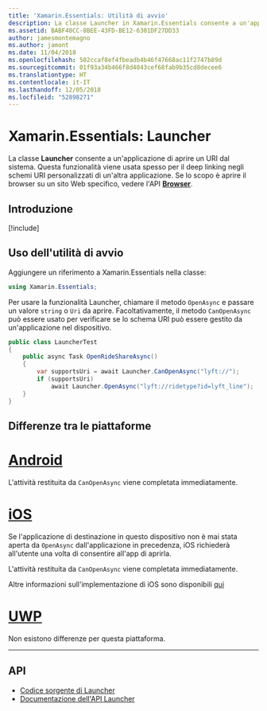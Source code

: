 ```yaml
---
title: 'Xamarin.Essentials: Utilità di avvio'
description: La classe Launcher in Xamarin.Essentials consente a un'applicazione di aprire un URI dal sistema.
ms.assetid: BABF40CC-8BEE-43FD-BE12-6301DF27DD33
author: jamesmontemagno
ms.author: jamont
ms.date: 11/04/2018
ms.openlocfilehash: 502ccaf8ef4fbeadb4b46f47668ac11f2747b89d
ms.sourcegitcommit: 01f93a34b466f8d4043cef68fab9b35cd8decee6
ms.translationtype: HT
ms.contentlocale: it-IT
ms.lasthandoff: 12/05/2018
ms.locfileid: "52898271"
---
```

# <a name="xamarinessentials-launcher"></a>Xamarin.Essentials: Launcher

La classe **Launcher** consente a un'applicazione di aprire un URI dal sistema. Questa funzionalità viene usata spesso per il deep linking negli schemi URI personalizzati di un'altra applicazione. Se lo scopo è aprire il browser su un sito Web specifico, vedere l'API **[Browser](open-browser.md)**.

## <a name="get-started"></a>Introduzione

[!include[](~/essentials/includes/get-started.md)]

## <a name="using-launcher"></a>Uso dell'utilità di avvio

Aggiungere un riferimento a Xamarin.Essentials nella classe:

```csharp
using Xamarin.Essentials;
```

Per usare la funzionalità Launcher, chiamare il metodo `OpenAsync` e passare un valore `string` o `Uri` da aprire. Facoltativamente, il metodo `CanOpenAsync` può essere usato per verificare se lo schema URI può essere gestito da un'applicazione nel dispositivo.

```csharp
public class LauncherTest
{
    public async Task OpenRideShareAsync()
    {
        var supportsUri = await Launcher.CanOpenAsync("lyft://");
        if (supportsUri)
            await Launcher.OpenAsync("lyft://ridetype?id=lyft_line");
    }
}
```

## <a name="platform-differences"></a>Differenze tra le piattaforme

# <a name="androidtabandroid"></a>[Android](#tab/android)

L'attività restituita da `CanOpenAsync` viene completata immediatamente.

# <a name="iostabios"></a>[iOS](#tab/ios)

Se l'applicazione di destinazione in questo dispositivo non è mai stata aperta da `OpenAsync` dall'applicazione in precedenza, iOS richiederà all'utente una volta di consentire all'app di aprirla.

L'attività restituita da `CanOpenAsync` viene completata immediatamente.

Altre informazioni sull'implementazione di iOS sono disponibili [qui](https://developer.xamarin.com/api/member/UIKit.UIApplication.CanOpenUrl/p/Foundation.NSUrl/)

# <a name="uwptabuwp"></a>[UWP](#tab/uwp)

Non esistono differenze per questa piattaforma.

-----

## <a name="api"></a>API

- [Codice sorgente di Launcher](https://github.com/xamarin/Essentials/tree/master/Xamarin.Essentials/Launcher)
- [Documentazione dell'API Launcher](xref:Xamarin.Essentials.Launcher)
